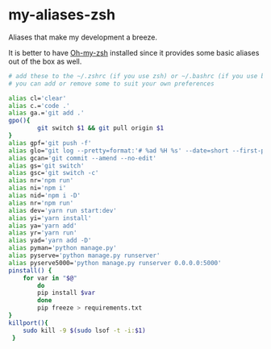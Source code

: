 # my-aliases-zsh
Aliases that make my development a breeze.

It is better to have [Oh-my-zsh](https://github.com/ohmyzsh/ohmyzsh) installed since it provides some basic aliases out of the box as well.

```bash
# add these to the ~/.zshrc (if you use zsh) or ~/.bashrc (if you use bash) file on linux or mac
# you can add or remove some to suit your own preferences

alias cl='clear'
alias c.='code .'
alias ga.='git add .'
gpo(){
        git switch $1 && git pull origin $1
}
alias gpf='git push -f'
alias glo="git log --pretty=format:'# %ad %H %s' --date=short --first-parent --reverse"
alias gcan='git commit --amend --no-edit'
alias gs='git switch'
alias gsc='git switch -c'
alias nr='npm run'
alias ni='npm i'
alias nid='npm i -D'
alias nr='npm run'
alias dev='yarn run start:dev'
alias yi='yarn install'
alias ya='yarn add'
alias yr='yarn run'
alias yad='yarn add -D'
alias pyman='python manage.py'
alias pyserve='python manage.py runserver'
alias pyserve5000='python manage.py runserver 0.0.0.0:5000'
pinstall() {
	for var in "$@"
		do
    	pip install $var
		done
		pip freeze > requirements.txt
}
killport(){
	sudo kill -9 $(sudo lsof -t -i:$1)
 }
```
